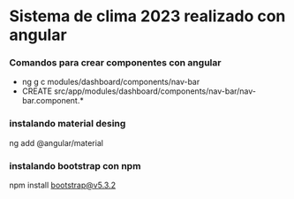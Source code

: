 # Sistema de clima 2023 realizado con angular

### Comandos para crear componentes con angular
- ng g c modules/dashboard/components/nav-bar
- CREATE src/app/modules/dashboard/components/nav-bar/nav-bar.component.*

### instalando material desing 
ng add @angular/material

### instalando bootstrap con npm
npm install bootstrap@v5.3.2
